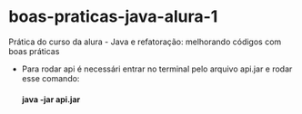 # boas-praticas-java-alura-1
 Prática do curso da alura - Java e refatoração: melhorando códigos com boas práticas

 - Para rodar api é necessári entrar no terminal pelo arquivo api.jar e rodar esse comando:
   #### java -jar api.jar
